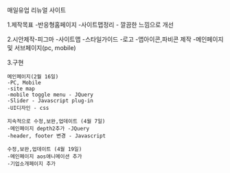 매일유업 리뉴얼 사이트

1.제작목표
    -반응형홈페이지
    -사이트맵정리
    - 깔끔한 느낌으로 개선

2.시안제작-피그마
    -사이트맵
    -스타일가이드
    -로고
    -앱아이콘,파비콘 제작
    -메인페이지 및 서브페이지(pc, mobile)

3.구현

    메인페이지(2월 16일)
    -PC, Mobile
    -site map
    -mobile toggle menu - JQuery
    -Slider - Javascript plug-in
    -UI디자인 - css

    지속적으로 수정,보완,업데이트 (4월 7일)
    -메인페이지 depth2추가 -JQuery
    -header, footer 변경 - Javascript

    수정,보완,업데이트 (4월 19일)
    -메인페이지 aos애니메이션 추가
    -기업소개페이지 추가


